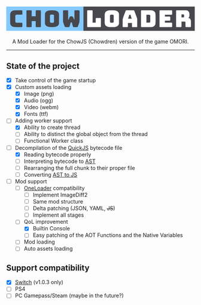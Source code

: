 <p align="center">
  <img src="https://raw.githubusercontent.com/chowloader/.github/main/profile/assets/logo_transparency.png" />
  <br>
  <br>
  A Mod Loader for the ChowJS (Chowdren) version of the game OMORI.
  <br>
</p>

---

## State of the project

- [x] Take control of the game startup
- [x] Custom assets loading
  - [x] Image (png)
  - [x] Audio (ogg)
  - [x] Video (webm)
  - [x] Fonts (ttf)
- [ ] Adding worker support
  - [x] Ability to create thread
  - [ ] Ability to distinct the global object from the thread
  - [ ] Functional Worker class
- [ ] Decompilation of the [QuickJS](https://github.com/bellard/quickjs/tree/b5e62895c619d4ffc75c9d822c8d85f1ece77e5b) bytecode file
  - [x] Reading bytecode properly
  - [ ] Interpreting bytecode to [AST](https://github.com/estree/estree)
  - [ ] Rearranging the full chunk to their proper file
  - [ ] Converting [AST to JS](https://www.npmjs.com/package/astring)
- [ ] Mod support
  - [ ] [OneLoader](https://github.com/rphsoftware/OneLoader) compatibility
    - [ ] Implement ImageDiff2
    - [ ] Same mod structure
    - [ ] Delta patching (JSON, YAML, ~~JS~~)
    - [ ] Implement all stages
  - [ ] QoL improvement
    - [x] Builtin Console
    - [ ] Easy patching of the AOT Functions and the Native Variables
  - [ ] Mod loading
  - [ ] Auto assets loading

## Support compatibility

- [x] [Switch](https://github.com/chowloader/nswitch-binary) (v1.0.3 only)
- [ ] PS4
- [ ] PC Gamepass/Steam (maybe in the future?)
